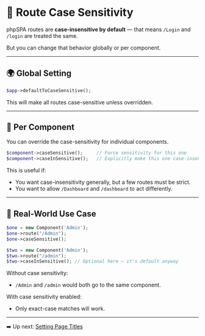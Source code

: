 # 🔡 Route Case Sensitivity

phpSPA routes are **case-insensitive by default** — that means `/Login` and `/login` are treated the same.

But you can change that behavior globally or per component.

---

## 🌍 Global Setting

```php
$app->defaultToCaseSensitive();
```

This will make all routes case-sensitive unless overridden.

---

## 🔧 Per Component

You can override the case-sensitivity for individual components.

```php
$component->caseSensitive();     // Force sensitivity for this one
$component->caseInSensitive();   // Explicitly make this one case-insensitive
```

This is useful if:

* You want case-insensitivity generally, but a few routes must be strict.
* You want to allow `/Dashboard` and `/dashboard` to act differently.

---

## 🔎 Real-World Use Case

```php
$one = new Component('Admin');
$one->route("/Admin");
$one->caseSensitive();

$two = new Component('Admin');
$two->route("/admin");
$two->caseInSensitive(); // Optional here — it's default anyway
```

Without case sensitivity:

* `/Admin` and `/admin` would both go to the same component.

With case sensitivity enabled:

* Only exact-case matches will work.

---

➡️ Up next: [Setting Page Titles](./13-setting-page-titles.md)
